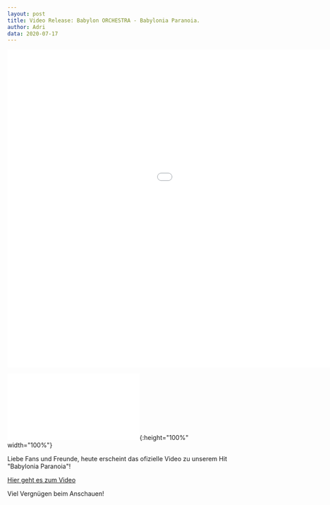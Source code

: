 ```yaml
---
layout: post
title: Video Release: Babylon ORCHESTRA - Babylonia Paranoia.
author: Adri
data: 2020-07-17
---
```

  <div class="embed-responsive embed-responsive-16by9">
    <iframe
      width="1280"
      height="720"
      src="{{lastVideo.adress}}"
      frameborder="0"
      allow="autoplay; encrypted-media"
      allowfullscreen
    ></iframe>
  </div>
</div>

![](/_musicVideos/04.md){:height="100%" width="100%"}

Liebe Fans und Freunde, heute erscheint das ofizielle Video zu unserem Hit "Babylonia Paranoia"!

[Hier geht es zum Video](https://www.youtube.com/embed/dG2ZA6RSQrY?rel=0&amp;start=18) 

Viel Vergnügen beim Anschauen!
